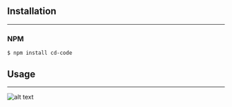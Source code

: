 ## Installation
---

### NPM
```shell session
$ npm install cd-code
```

## Usage
---

![alt text](https://image.prntscr.com/image/SIyvwg83QfW8lv-cNK4YTg.png)
